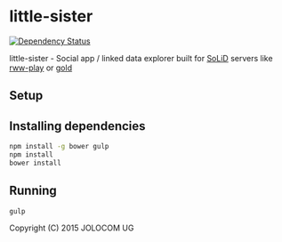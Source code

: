 little-sister
=============

[![Dependency Status](https://david-dm.org/jolocom/little-sister.svg)](https://david-dm.org/jolocom/little-sister)

little-sister - Social app / linked data explorer built for [SoLiD](https://github.com/linkeddata/SoLiD) servers like [rww-play](https://github.com/read-write-web/rww-play) or [gold](https://github.com/linkeddata/gold)

Setup
-----

## Installing dependencies

```bash
npm install -g bower gulp
npm install
bower install
```

## Running
```bash
gulp
```

Copyright (C) 2015  JOLOCOM UG
